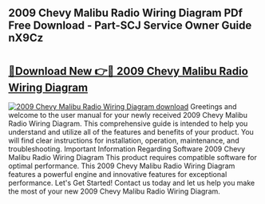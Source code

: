 ## 2009 Chevy Malibu Radio Wiring Diagram PDf Free Download - Part-SCJ Service Owner Guide nX9Cz

# <h2><a href="http://dfm7oat.blite.top/?on=2009+Chevy+Malibu+Radio+Wiring+Diagram">🔗Download New 👉🔴 2009 Chevy Malibu Radio Wiring Diagram</a></h2>

[![2009 Chevy Malibu Radio Wiring Diagram download](https://i.imgur.com/lujVjoI.png)](http://dfm7oat.blite.top/?on=2009+Chevy+Malibu+Radio+Wiring+Diagram)
Greetings and welcome to the user manual for your newly received 2009 Chevy Malibu Radio Wiring Diagram. This comprehensive guide is intended to help you understand and utilize all of the features and benefits of your product. You will find clear instructions for installation, operation, maintenance, and troubleshooting. Important Information Regarding Software 2009 Chevy Malibu Radio Wiring Diagram This product requires compatible software for optimal performance. This 2009 Chevy Malibu Radio Wiring Diagram features a powerful engine and innovative features for exceptional performance. Let's Get Started! Contact us today and let us help you make the most of your new 2009 Chevy Malibu Radio Wiring Diagram.
